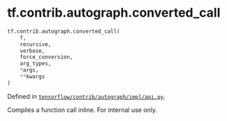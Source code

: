 <div itemscope itemtype="http://developers.google.com/ReferenceObject">
<meta itemprop="name" content="tf.contrib.autograph.converted_call" />
<meta itemprop="path" content="Stable" />
</div>

# tf.contrib.autograph.converted_call

``` python
tf.contrib.autograph.converted_call(
    f,
    recursive,
    verbose,
    force_conversion,
    arg_types,
    *args,
    **kwargs
)
```



Defined in [`tensorflow/contrib/autograph/impl/api.py`](https://www.tensorflow.org/code/tensorflow/contrib/autograph/impl/api.py).

Compiles a function call inline. For internal use only.